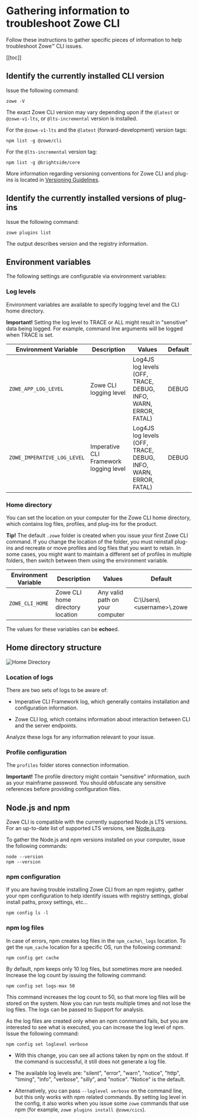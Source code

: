 # Gathering information to troubleshoot Zowe CLI

Follow these instructions to gather specific pieces of information to help troubleshoot Zowe&trade; CLI issues.

[[toc]]

## Identify the currently installed CLI version

Issue the following command:

```
zowe -V
```

The exact Zowe CLI version may vary depending upon if the `@latest` or `@zowe-v1-lts`, or `@lts-incremental` version is installed.

For the `@zowe-v1-lts` and the `@latest` (forward-development) version tags:

```
npm list -g @zowe/cli
```

For the `@lts-incremental` version tag:

```
npm list -g @brightside/core
```

More information regarding versioning conventions for Zowe CLI and plug-ins is located in [Versioning Guidelines](https://github.com/zowe/zowe-cli/blob/master/docs/MaintainerVersioning.md).

## Identify the currently installed versions of plug-ins

Issue the following command:

```
zowe plugins list
```

The output describes version and the registry information.

## Environment variables

The following settings are configurable via environment variables:

### Log levels

Environment variables are available to specify logging level and the CLI home directory.

**Important\!** Setting the log level to TRACE or ALL might result in "sensitive" data being logged. For example, command line arguments will be logged when TRACE is set.

| Environment Variable | Description | Values | Default |
| ---------------------- | ----------- |------- | ------- |
| `ZOWE_APP_LOG_LEVEL`        | Zowe CLI logging level            | Log4JS log levels (OFF, TRACE, DEBUG, INFO, WARN, ERROR, FATAL) | DEBUG   |
| `ZOWE_IMPERATIVE_LOG_LEVEL` | Imperative CLI Framework logging level | Log4JS log levels (OFF, TRACE, DEBUG, INFO, WARN, ERROR, FATAL) | DEBUG   |

### Home directory

You can set the location on your computer for the Zowe CLI home directory, which contains log files, profiles, and plug-ins for the product.

**Tip!** The default `.zowe` folder is created when you issue your first Zowe CLI command. If you change the location of the folder, you must reinstall plug-ins and recreate or move profiles and log files that you want to retain. In some cases, you might want to maintain a different set of profiles in multiple folders, then switch between them using the environment variable.

| Environment Variable | Description | Values | Default |
| ---------------------- | ----------- | ------ | ------- |
| `ZOWE_CLI_HOME`  | Zowe CLI home directory location | Any valid path on your computer | C:\Users\\<username\>\\.zowe

The values for these variables can be **echo**ed.

## Home directory structure

![Home Directory](pathname:///v1.28.x/images/troubleshoot/cli/home_struc.png)

### Location of logs

There are two sets of logs to be aware of:

- Imperative CLI Framework log, which generally contains installation and configuration information.

- Zowe CLI log, which contains information about interaction between CLI and the server endpoints.

Analyze these logs for any information relevant to your issue.

### Profile configuration

The `profiles` folder stores connection information.

**Important\!** The profile directory might contain "sensitive" information, such as your mainframe password. You should obfuscate any sensitive references before providing configuration files.

## Node.js and npm
Zowe CLI is compatible with the currently supported Node.js LTS versions. For an up-to-date list of supported LTS versions, see [Node.js.org](https://nodejs.org/en/download/releases/).

To gather the Node.js and npm versions installed on your computer, issue the following commands:

```
node --version
npm --version
```

### npm configuration
If you are having trouble installing Zowe CLI from an npm registry, gather your npm configuration to help identify issues with registry settings, global install paths, proxy settings, etc...

```
npm config ls -l
```

### npm log files
In case of errors, npm creates log files in the `npm_cache\_logs` location. To get the `npm_cache` location for a specific OS, run the following command:

```
npm config get cache
```

By default, npm keeps only 10 log files, but sometimes more are needed. Increase the log count by issuing the following command:

```
npm config set logs-max 50
```

This command increases the log count to 50, so that more log files will be stored on the system. Now you can run tests multiple times and not lose the log files. The logs can be passed to Support for analysis.

As the log files are created only when an npm conmmand fails, but you are interested to see what is executed, you can increase the log level of npm. Issue the following command:

```
npm config set loglevel verbose
```

- With this change, you can see all actions taken by npm on the stdout. If the command is successful, it still does not generate a log file.

- The available log levels are:
"silent", "error", "warn", "notice", "http", "timing", "info", "verbose", "silly", and "notice". "Notice" is the default.
<!--Explain what each log level means-->

- Alternatively, you can pass `--loglevel verbose` on the command line, but this only works with npm related commands. By setting log level in the config, it also works when you issue some `zowe` commands that use npm (for example, `zowe plugins install @zowe/cics`).
